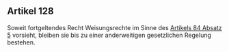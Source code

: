 ## Artikel 128

Soweit fortgeltendes Recht Weisungsrechte im Sinne des [Artikels 84 Absatz 5](#artikel-84) vorsieht, bleiben sie bis zu einer anderweitigen gesetzlichen Regelung bestehen.

